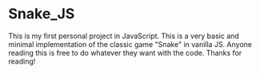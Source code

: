 # Snake_JS

This is my first personal project in JavaScript. This is a very basic and minimal implementation of the classic game "Snake" in vanilla JS. Anyone reading this is free to do whatever they want with the code. Thanks for reading!

